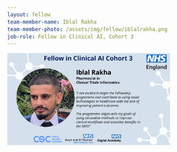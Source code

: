 ```yaml
---
layout: fellow
team-member-name: Iblal Rakha
team-member-photo: /assets/img/fellow/iblalrakha.png
job-role: Fellow in Clinical AI, Cohort 3
---
```

<img src="/assets/img/fellow/card/IRquote.jpg" alt="Alt text" style="width:75%;">
